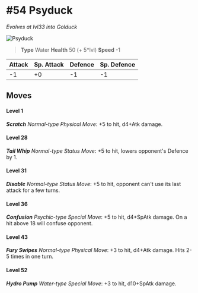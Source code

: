# #54 Psyduck
*Evolves at lvl33 into Golduck*

![Psyduck](https://img.pokemondb.net/sprites/home/normal/1x/psyduck.png)

> **Type** Water
> **Health** 50 (+ 5\*lvl)
> **Speed** -1

| Attack | Sp. Attack | Defence | Sp. Defence |
| ------ | ---------- | ------- | ----------- |
| -1 | +0 | -1 | -1 |

## Moves
#### Level 1

***Scratch** Normal-type Physical Move*: +5 to hit, d4+Atk damage. 
#### Level 28

***Tail Whip** Normal-type Status Move*: +5 to hit, lowers opponent's Defence by 1.
#### Level 31

***Disable** Normal-type Status Move*: +5 to hit, opponent can't use its last attack for a few turns.
#### Level 36

***Confusion** Psychic-type Special Move*: +5 to hit, d4+SpAtk damage. On a hit above 18 will confuse opponent.
#### Level 43

***Fury Swipes** Normal-type Physical Move*: +3 to hit, d4+Atk damage. Hits 2-5 times in one turn.
#### Level 52

***Hydro Pump** Water-type Special Move*: +3 to hit, d10+SpAtk damage. 

